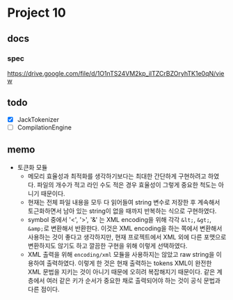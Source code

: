 # Project 10

## docs

### spec

https://drive.google.com/file/d/1O1nTS24VM2kp_ilTZCrBZOryhTK1e0qN/view

## todo

- [x] JackTokenizer
- [ ] CompilationEngine

## memo

- 토큰화 모듈
  - 메모리 효율성과 최적화를 생각하기보다는 최대한 간단하게 구현하려고 하였다. 파일의 개수가 적고 라인 수도 적은 경우 효율성이 그렇게 중요한 척도는 아니기 때문이다.
  - 현재는 전체 파일 내용을 모두 다 읽어들여 string 변수로 저장한 후 계속해서 토근화하면서 남아 있는 string이 없을 때까지 반복하는 식으로 구현하였다.
  - symbol 중에서 '<', '>', '&' 는 XML encoding을 위해 각각 `&lt;`, `&gt;`, `&amp;`로 변환해서 반환한다. 이것은 XML encoding을 하는 쪽에서 변환해서 사용하는 것이 좋다고 생각하지만, 현재 프로젝트에서 XML 외에 다른 포맷으로 변환하지도 않기도 하고 깔끔한 구현을 위해 이렇게 선택하였다.
  - XML 출력을 위해 `encoding/xml` 모듈을 사용하지는 않았고 raw string을 이용하여 출력하였다. 이렇게 한 것은 현재 출력하는 tokens XML이 완전한 XML 문법을 지키는 것이 아니기 때문에 오히려 복잡해지기 때문이다. 같은 계층에서 여러 같은 키가 순서가 중요한 채로 출력되어야 하는 것이 공식 문법과 다른 점이다.
